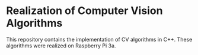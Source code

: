 # Realization of Computer Vision Algorithms

This repository contains the implementation of CV algorithms in C++. These algorithms were realized on Raspberry Pi 3a.
 
